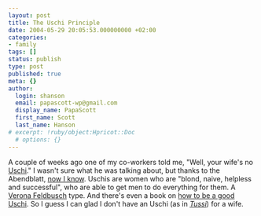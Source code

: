 ```yaml
---
layout: post
title: The Uschi Principle
date: 2004-05-29 20:05:53.000000000 +02:00
categories:
- family
tags: []
status: publish
type: post
published: true
meta: {}
author:
  login: shanson
  email: papascott-wp@gmail.com
  display_name: PapaScott
  first_name: Scott
  last_name: Hanson
# excerpt: !ruby/object:Hpricot::Doc
  # options: {}
---
```

<p>A couple of weeks ago one of my co-workers told me, "Well, your wife's no <a title="Uschi & Uschi" href="http://www.uschi-und-uschi.de/home/">Uschi</a>." I wasn't sure what he was talking about, but thanks to the Abendblatt, <a title="Mit Uschi auf die Sonnenseite" href="http://www.abendblatt.de/daten/2004/05/29/300043.html">now I know</a>. Uschis are women who are "blond, naive, helpless and successful", who are able to get men to do everything for them. A <a title="SUPER ILLU ONLINE - Beauty & Wellness" href="http://www.super-illu.de/frauen/starke_Frauen/verona.shtml">Verona Feldbusch</a> type. And there's even a book on <a title="Amazon.de: Bücher: Das Uschi-Prinzip" href="http://www.amazon.de/exec/obidos/ASIN/3426777592">how to be a good Uschi</a>. So I guess I can glad I don't have an Uschi (as in <em><a title="bimbo" href="http://dict.leo.org/?search=Tussi">Tussi</a></em>) for a wife.</p>
